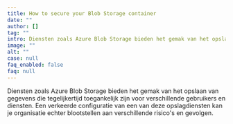 ```yaml
---
title: How to secure your Blob Storage container
date: ""
author: []
tag: ""
intro: Diensten zoals Azure Blob Storage bieden het gemak van het opslaan van gegevens die tegelijkertijd toegankelijk zijn voor verschillende gebruikers en diensten. Een verkeerde configuratie van een van deze opslagdiensten kan je organisatie echter blootstellen aan verschillende risico's en gevolgen.
image: ""
alt: ""
case: null
faq_enabled: false
faq: null
---
```

Diensten zoals Azure Blob Storage bieden het gemak van het opslaan van gegevens die tegelijkertijd toegankelijk zijn voor verschillende gebruikers en diensten. Een verkeerde configuratie van een van deze opslagdiensten kan je organisatie echter blootstellen aan verschillende risico's en gevolgen.
